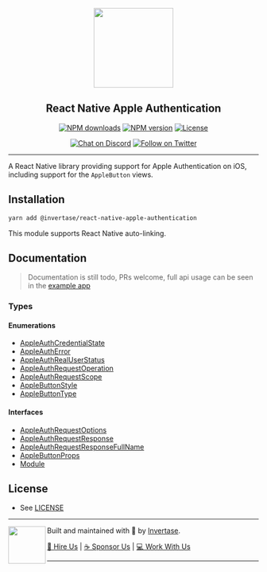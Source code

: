 <p align="center">
  <a href="https://invertase.io">
    <img width="160px" src="https://static.invertase.io/assets/invertase-logo.png"><br/>
  </a>
  <h2 align="center">React Native Apple Authentication</h2>
</p>

<p align="center">
  <a href="https://www.npmjs.com/package/@invertase/react-native-apple-authentication"><img src="https://img.shields.io/npm/dm/@invertase/react-native-apple-authentication.svg?style=flat-square" alt="NPM downloads"></a>
  <a href="https://www.npmjs.com/package/@invertase/react-native-apple-authentication"><img src="https://img.shields.io/npm/v/@invertase/react-native-apple-authentication.svg?style=flat-square" alt="NPM version"></a>
  <a href="/LICENSE"><img src="https://img.shields.io/npm/l/react-native-firebase.svg?style=flat-square" alt="License"></a>
</p>

<p align="center">
  <a href="https://invertase.link/discord"><img src="https://img.shields.io/discord/295953187817521152.svg?style=flat-square&colorA=7289da&label=Chat%20on%20Discord" alt="Chat on Discord"></a>
  <a href="https://twitter.com/invertaseio"><img src="https://img.shields.io/twitter/follow/invertaseio.svg?style=flat-square&colorA=1da1f2&colorB=&label=Follow%20on%20Twitter" alt="Follow on Twitter"></a>
</p>

----

A React Native library providing support for Apple Authentication on iOS, including support for the `AppleButton` views.

## Installation

```bash
yarn add @invertase/react-native-apple-authentication
```

This module supports React Native auto-linking.

## Documentation

> Documentation is still todo, PRs welcome, full api usage can be seen in the [example app](example/app.js)

### Types

#### Enumerations

* [AppleAuthCredentialState](docs/enums/_lib_index_d_.rnappleauth.appleauthcredentialstate.md)
* [AppleAuthError](docs/enums/_lib_index_d_.rnappleauth.appleautherror.md)
* [AppleAuthRealUserStatus](docs/enums/_lib_index_d_.rnappleauth.appleauthrealuserstatus.md)
* [AppleAuthRequestOperation](docs/enums/_lib_index_d_.rnappleauth.appleauthrequestoperation.md)
* [AppleAuthRequestScope](docs/enums/_lib_index_d_.rnappleauth.appleauthrequestscope.md)
* [AppleButtonStyle](docs/enums/_lib_index_d_.rnappleauth.applebuttonstyle.md)
* [AppleButtonType](docs/enums/_lib_index_d_.rnappleauth.applebuttontype.md)

#### Interfaces

* [AppleAuthRequestOptions](docs/interfaces/_lib_index_d_.rnappleauth.appleauthrequestoptions.md)
* [AppleAuthRequestResponse](docs/interfaces/_lib_index_d_.rnappleauth.appleauthrequestresponse.md)
* [AppleAuthRequestResponseFullName](docs/interfaces/_lib_index_d_.rnappleauth.appleauthrequestresponsefullname.md)
* [AppleButtonProps](docs/interfaces/_lib_index_d_.rnappleauth.applebuttonprops.md)
* [Module](docs/interfaces/_lib_index_d_.rnappleauth.module.md)


## License

- See [LICENSE](/LICENSE)

----

<p>
  <img align="left" width="75px" src="https://static.invertase.io/assets/invertase-logo-small.png"> 
  <p align="left">  
    Built and maintained with 💛 by <a href="https://invertase.io">Invertase</a>.
  </p>
  <p align="left">  
    <a href="https://invertase.io/hire-us">💼 Hire Us</a> | 
    <a href="https://opencollective.com/react-native-firebase">☕️ Sponsor Us</a> | 
    <a href="https://opencollective.com/jobs">‍💻 Work With Us</a>
  </p>
</p>

----
